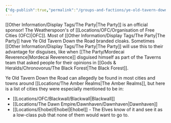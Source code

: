 ```yaml
---
{"dg-publish":true,"permalink":"/groups-and-factions/ye-old-tavern-down-the-road-2/","tags":["Groups"],"updated":"2025-02-09T14:04:41.228+00:00"}
---
```


[[Other Information/Display Tags/The Party\|The Party]] is an official sponsor! The Weatherspoon's of [[Locations/OFC/Organisation of Free Cities (OFC)\|OFC]]. Most of [[Other Information/Display Tags/The Party\|The Party]] have Ye Old Tavern Down the Road branded cloaks. Sometimes [[Other Information/Display Tags/The Party\|The Party]] will use this to their advantage for disguises, like when [[The Party/Mordecai Reverence\|Mordecai Reverence]] disguised himself as part of the Taverns team that asked people for their opinions in [[Gods & Heralds/Chronovorus/The Black Forest\|The Black Forest]].

Ye Old Tavern Down the Road can allegedly be found in most cities and towns around [[Locations/The Amber Realms\|The Amber Realms]], but here is a list of cities they were especially mentioned to be in:
- [[Locations/OFC/Blackwall/Blackwall\|Blackwall]]
- [[Locations/The Dawn Empire/Dawnhaven/Dawnhaven\|Dawnhaven]] 
- [[Locations/Ehobel/Ehobel\|Ehobel]] - The Elves know of it and see it as a low-class pub that none of them would want to go to. 